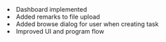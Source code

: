 <li>Dashboard implemented</li>
<li>Added remarks to file upload</li>
<li>Added browse dialog for user when creating task</li>
<li>Improved UI and program flow</li>
